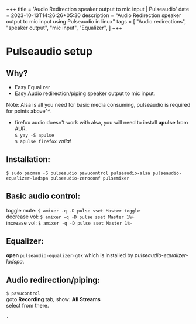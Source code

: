 +++
title = 'Audio Redirection speaker output to mic input | Pulseaudio'
date = 2023-10-13T14:26:26+05:30
description = "Audio Redirection speaker output to mic input using Pulseaudio in linux"
tags = [
    "Audio redirections",
    "speaker output",
    "mic input",
    "Equalizer",
]
+++

# Pulseaudio setup    
## Why?  
- Easy Equalizer  
- Easy Audio redirection/piping speaker output to mic input.  

Note: Alsa is all you need for basic media consuming, pulseaudio is required for points above^^.  
* firefox audio doesn't work with alsa, you will need to install **apulse** from AUR.  
`$ yay -S apulse`  
`$ apulse firefox` *voila!*  

## Installation:  
`$ sudo pacman -S pulseaudio pavucontrol pulseaudio-alsa pulseaudio-equalizer-ladspa pulseaudio-zeroconf pulsemixer`  

## Basic audio control:
toggle  mute: `$ amixer -q -D pulse sset Master toggle`  
decrease vol: `$ amixer -q -D pulse sset Master 1%+`  
increase vol: `$ amixer -q -D pulse sset Master 1%-`  

## Equalizer:  
**open** `pulseaudio-equalizer-gtk` which is installed by *pulseaudio-equalizer-ladspa*.  

## Audio redirection/piping:  
`$ pavucontrol`  
goto **Recording** tab, show: **All Streams**  
select from there.  
  
  
  
  
`.`